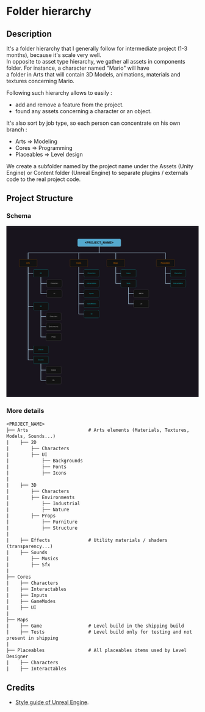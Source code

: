 # Folder hierarchy
## Description
It's a folder hierarchy that I generally follow for intermediate project (1-3 months), because it's scale very well.  
In opposite to asset type hierarchy, we gather all assets in components folder. For instance, a character named "Mario" will have  
a folder in Arts that will contain 3D Models, animations, materials and textures concerning Mario.

Following such hierarchy allows to easily :
- add and remove a feature from the project.
- found any assets concerning a character or an object.

It's also sort by job type, so each person can concentrate on his own branch :
- Arts => Modeling
- Cores => Programming
- Placeables => Level design

We create a subfolder named by the project name under the Assets (Unity Engine) or Content folder (Unreal Engine) to separate plugins / externals
code to the real project code.


## Project Structure
### Schema
![Folder Hierarchy](assets/folder-hierarchy.png)

### More details
```
<PROJECT_NAME>
├── Arts                      # Arts elements (Materials, Textures, Models, Sounds...)
|    ├── 2D
|        ├── Characters
|        ├── UI
|            ├── Backgrounds
|            ├── Fonts
|            ├── Icons
|
|    ├── 3D
|        ├── Characters
|        ├── Environments
|            ├── Industrial
|            ├── Nature
|        ├── Props
|            ├── Furniture
|            ├── Structure
|
|    ├── Effects              # Utility materials / shaders (transparency...)
|    ├── Sounds
|        ├── Musics
|        ├── Sfx
|
├── Cores
|    ├── Characters
|    ├── Interactables
|    ├── Inputs
|    ├── GameModes
|    ├── UI
|
├── Maps
|    ├── Game                 # Level build in the shipping build
|    ├── Tests                # Level build only for testing and not present in shipping
|
├── Placeables                # All placeables items used by Level Designer
|    ├── Characters
|    ├── Interactables
```

## Credits
- [Style guide of Unreal Engine](https://github.com/Allar/ue5-style-guide#2e1-example-project-content-structure).
